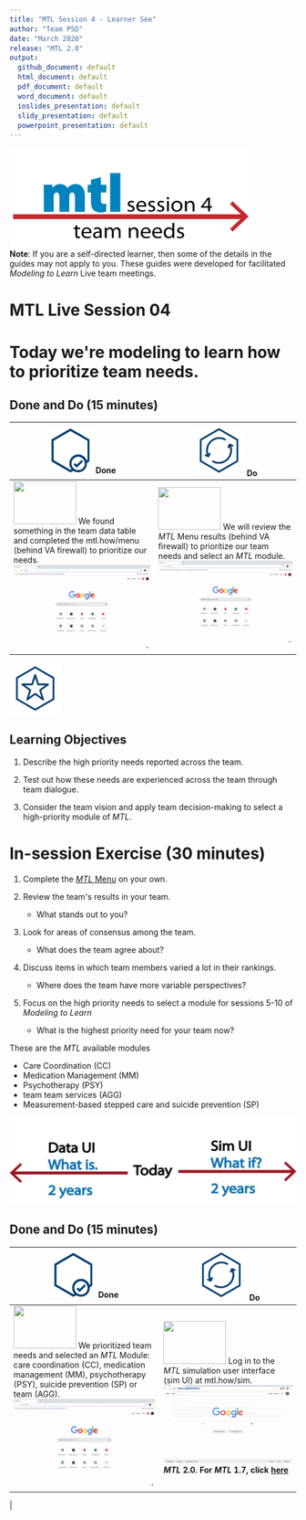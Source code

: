 ```yaml
---
title: "MTL Session 4 - Learner See"
author: "Team PSD"
date: "March 2020"
release: "MTL 2.0"
output: 
  github_document: default
  html_document: default
  pdf_document: default
  word_document: default
  ioslides_presentation: default
  slidy_presentation: default
  powerpoint_presentation: default
---
```


[<img src = "https://github.com/lzim/teampsd/blob/master/resources/title_slides/mtl_s04_teamneeds_title.png"
     height = "175" width = "420">](#DontLink)  
**Note**: If you are a self-directed learner, then some of the details in the guides may not apply to you. These guides were developed for facilitated *Modeling to Learn* Live team meetings.
# MTL Live Session 04

# Today we're modeling to learn how to prioritize team needs.

## Done and Do (15 minutes)
<!-- Do/Done Tables -->
| [<img src = "https://github.com/lzim/teampsd/blob/master/resources/icons/done.png" height = "80" width = "80">](#DontLink) **Done** | [<img src = "https://github.com/lzim/teampsd/blob/master/resources/icons/do.png" height = "90" width = "90">](#DontLink) **Do** |
| --- | --- | 
|[<img src = "https://raw.githubusercontent.com/lzim/teampsd/master/resources/logos/mtl_how_menu.png" height = "75" width = "110">](http://mtl.how/menu) We found something in the team data table and completed the mtl.how/menu (behind VA firewall) to prioritize our needs. [![](https://raw.githubusercontent.com/lzim/teampsd/master/resources/gifs/mtl_2.0/mtl_menu.gif)](#DontLink)| [<img src = "https://raw.githubusercontent.com/lzim/teampsd/master/resources/logos/mtl_how_menu.png" height = "75" width = "110">](http://mtl.how/menu) We will review the _MTL_ Menu results (behind VA firewall) to prioritize our team needs and select an _MTL_ module. [![](https://raw.githubusercontent.com/lzim/teampsd/master/resources/gifs/mtl_2.0/mtl_menu.gif)](#DontLink)| 

<!-- Learning Objectives Icon --> 
[<img src = "https://github.com/lzim/teampsd/blob/master/resources/icons/learning_objectives.png" height = "90" width = "90" style ="display: inline-block"/>](#DontLink)

## Learning Objectives

1. Describe the high priority needs reported across the team.

2. Test out how these needs are experienced across the team through team dialogue.

3. Consider the team vision and apply team decision-making to select a high-priority module of *MTL*.

# In-session Exercise (30 minutes)

1. Complete the [*MTL* Menu](https://mtl.how/menu) on your own.

2. Review the team's results in your team. 
    + What stands out to you?

3. Look for areas of consensus among the team. 
    + What does the team agree about?

4. Discuss items in which team members varied a lot in their rankings. 
    + Where does the team have more variable perspectives?

5. Focus on the high priority needs to select a module for sessions 5-10 of *Modeling to Learn*
    + What is the highest priority need for your team now?

These are the *MTL* available modules
- Care Coordination (CC)
- Medication Management (MM)
- Psychotherapy (PSY)
- team team services (AGG)
- Measurement-based stepped care and suicide prevention (SP)

[<img src = "https://raw.githubusercontent.com/lzim/teampsd/master/resources/illustrations/data_ui_sim_ui.png">](#DontLink)

## Done and Do (15 minutes)
<!-- Do/Done Tables -->
| [<img src = "https://github.com/lzim/teampsd/blob/master/resources/icons/done.png" height = "80" width = "80">](#DontLink) **Done** | [<img src = "https://github.com/lzim/teampsd/blob/master/resources/icons/do.png" height = "90" width = "90">](#DontLink) **Do** |
| --- | --- | 
| [<img src = "https://raw.githubusercontent.com/lzim/teampsd/master/resources/logos/mtl_how_menu.png" height = "75" width = "110">](http://mtl.how/menu) We prioritized team needs and selected an _MTL_ Module: care coordination (CC), medication management (MM), psychotherapy (PSY), suicide prevention (SP) or team (AGG). [![](https://raw.githubusercontent.com/lzim/teampsd/master/resources/gifs/mtl_2.0/mtl_menu.gif)](#DontLink)| [<img src = "https://github.com/lzim/teampsd/blob/master/resources/logos/mtl_how_sim.png" height = "75" width = "110">](http://mtl.how/sim) Log in to the _MTL_ simulation user interface (sim UI) at mtl.how/sim. [![](https://raw.githubusercontent.com/lzim/teampsd/master/resources/gifs/mtl_2.0/sim_ui_1.gif)](#DontLink)**_MTL_ 2.0. For _MTL_ 1.7, click [here](https://github.com/lzim/mtl/blob/master/release_1.7/mtl_session04_see.md)**
|
